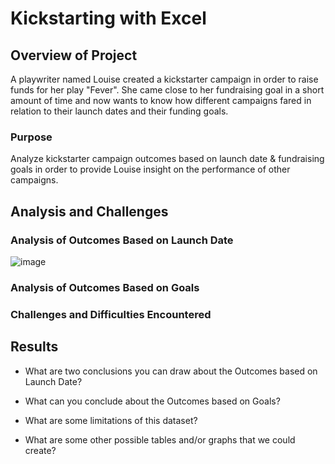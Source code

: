 # Kickstarting with Excel

## Overview of Project
A playwriter named Louise created a kickstarter campaign in order to raise funds for her play "Fever". She came close to her fundraising goal in a short amount of time and now wants to know how different campaigns fared in relation to their launch dates and their funding goals. 

### Purpose
Analyze kickstarter campaign outcomes based on launch date & fundraising goals in order to provide Louise insight on the performance of other campaigns. 

## Analysis and Challenges

### Analysis of Outcomes Based on Launch Date


![image](https://user-images.githubusercontent.com/67936161/87866858-669c6380-c93b-11ea-8138-39ecd261c39a.png)

### Analysis of Outcomes Based on Goals

### Challenges and Difficulties Encountered

## Results

- What are two conclusions you can draw about the Outcomes based on Launch Date?

- What can you conclude about the Outcomes based on Goals?

- What are some limitations of this dataset?

- What are some other possible tables and/or graphs that we could create?
